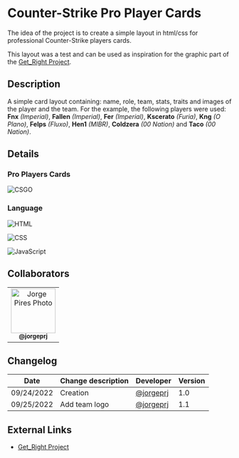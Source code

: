 # Counter-Strike Pro Player Cards
The idea of ​​the project is to create a simple layout in html/css for professional Counter-Strike players cards. 

This layout was a test and can be used as inspiration for the graphic part of the [Get_Right Project](https://github.com/jorgeprj/GetRightProject).

## Description
A simple card layout containing: name, role, team, stats, traits and images of the player and the team. For the example, the following players were used: **Fnx** *(Imperial)*, **Fallen** *(Imperial)*, **Fer** *(Imperial)*, **Kscerato** *(Furia)*, **Kng** *(O Plano)*, **Felps** *(Fluxo)*, **Hen1** *(MIBR)*, **Coldzera** *(00 Nation)* and **Taco** *(00 Nation)*.

## Details

### Pro Players Cards

![CSGO](https://img.shields.io/badge/Counter_Strike-000000?style=for-the-badge&logo=counter-strike&logoColor=white)

### Language

![HTML](https://img.shields.io/badge/html5-%23E34F26.svg?style=for-the-badge&logo=html5&logoColor=white)

![CSS](https://img.shields.io/badge/css3-%231572B6.svg?style=for-the-badge&logo=css3&logoColor=white)

![JavaScript](https://img.shields.io/badge/javascript-%23323330.svg?style=for-the-badge&logo=javascript&logoColor=%23F7DF1E)

## Collaborators

<table>
  <tr>
    <td align="center">
      <a href="#">
        <img src="https://avatars.githubusercontent.com/u/93738600?v=4" width="100px;" alt="Jorge Pires Photo"/><br>
        <sub>
          <b>@jorgeprj</b>
        </sub>
      </a>
    </td>
    

  </tr>
</table>

## Changelog

| Date | Change description | Developer | Version |
|-|-|-|-|
| 09/24/2022 | Creation | [@jorgeprj](https://github.com/jorgeprj) | 1.0
| 09/25/2022 | Add team logo | [@jorgeprj](https://github.com/jorgeprj) | 1.1

## External Links

* [Get_Right Project](https://github.com/jorgeprj/GetRightProject)
